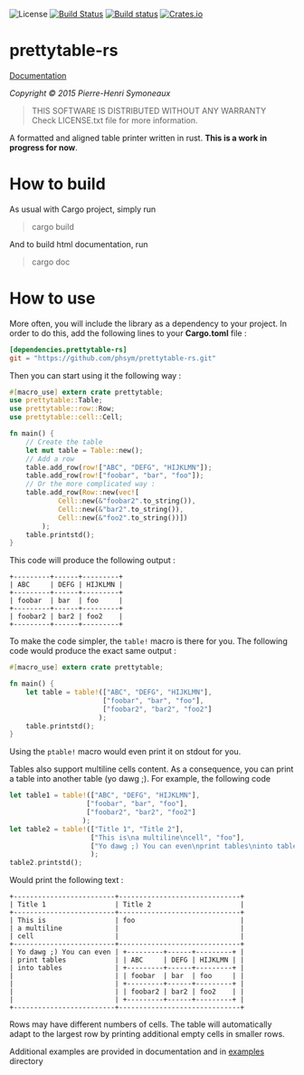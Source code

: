 ![License](http://img.shields.io/badge/license-BSD-lightgrey.svg)
[![Build Status](https://travis-ci.org/phsym/prettytable-rs.svg)](https://travis-ci.org/phsym/prettytable-rs)
[![Build status](https://ci.appveyor.com/api/projects/status/wdh9klb35fed6ik9?svg=true)](https://ci.appveyor.com/project/phsym/tabprint)
[![Crates.io](https://img.shields.io/crates/v/rustc-serialize.svg)](https://crates.io/crates/prettytable-rs)

# prettytable-rs

[Documentation](http://phsym.github.io/prettytable-rs)

*Copyright &copy; 2015 Pierre-Henri Symoneaux*

> THIS SOFTWARE IS DISTRIBUTED WITHOUT ANY WARRANTY <br>
> Check LICENSE.txt file for more information. <br>

A formatted and aligned table printer written in rust. **This is a work in progress for now**.

# How to build

As usual with Cargo project, simply run

> cargo build

And to build html documentation, run

> cargo doc

# How to use
More often, you will include the library as a dependency to your project. In order to do this, add the following lines to your **Cargo.toml** file :

```toml
[dependencies.prettytable-rs]
git = "https://github.com/phsym/prettytable-rs.git"

```

Then you can start using it the following way :

```rust
#[macro_use] extern crate prettytable;
use prettytable::Table;
use prettytable::row::Row;
use prettytable::cell::Cell;

fn main() {
	// Create the table
	let mut table = Table::new();
	// Add a row
	table.add_row(row!["ABC", "DEFG", "HIJKLMN"]);
    table.add_row(row!["foobar", "bar", "foo"]);
    // Or the more complicated way :
    table.add_row(Row::new(vec![
    		Cell::new(&"foobar2".to_string()),
    		Cell::new(&"bar2".to_string()),
    		Cell::new(&"foo2".to_string())])
    	);
    table.printstd();
}
```

This code will produce the following output :

```text
+---------+------+---------+
| ABC     | DEFG | HIJKLMN |
+---------+------+---------+
| foobar  | bar  | foo     |
+---------+------+---------+
| foobar2 | bar2 | foo2    |
+---------+------+---------+
```

To make the code simpler, the `table!` macro is there for you. The following code would produce the exact same output :
```rust
#[macro_use] extern crate prettytable;

fn main() {
	let table = table!(["ABC", "DEFG", "HIJKLMN"],
    				   ["foobar", "bar", "foo"],
    				   ["foobar2", "bar2", "foo2"]
    				  );
    table.printstd();
}
```

Using the `ptable!` macro would even print it on stdout for you.

Tables also support multiline cells content. As a consequence, you can print a table into another table (yo dawg ;).
For example, the following code
```rust
let table1 = table!(["ABC", "DEFG", "HIJKLMN"],
				   ["foobar", "bar", "foo"],
				   ["foobar2", "bar2", "foo2"]
				  );
let table2 = table!(["Title 1", "Title 2"],
					["This is\na multiline\ncell", "foo"],
					["Yo dawg ;) You can even\nprint tables\ninto tables", table1]
					);
table2.printstd();
```
Would print the following text :
```text
+-------------------------+------------------------------+
| Title 1                 | Title 2                      |
+-------------------------+------------------------------+
| This is                 | foo                          |
| a multiline             |                              |
| cell                    |                              |
+-------------------------+------------------------------+
| Yo dawg ;) You can even | +---------+------+---------+ |
| print tables            | | ABC     | DEFG | HIJKLMN | |
| into tables             | +---------+------+---------+ |
|                         | | foobar  | bar  | foo     | |
|                         | +---------+------+---------+ |
|                         | | foobar2 | bar2 | foo2    | |
|                         | +---------+------+---------+ |
+-------------------------+------------------------------+
```

Rows may have different numbers of cells. The table will automatically adapt to the largest row by printing additional empty cells in smaller rows.

Additional examples are provided in documentation and in [examples](./examples/) directory
